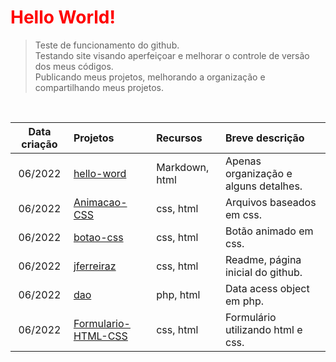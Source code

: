<h1> <font color="red">Hello World!</font></h1>


> Teste de funcionamento do github.<br> 
> Testando site visando aperfeiçoar e melhorar o controle de versão dos meus códigos.<br>
> Publicando meus projetos, melhorando a organização e compartilhando meus projetos.<br>

<br>

Data criação |                             Projetos                                          | Recursos     | Breve descrição
:--------:   | :--------                                                                     | :--------    |:-----
06/2022      |<a href="https://github.com/jferreiraz/hello-word">hello-word                  |Markdown, html|Apenas organização e alguns detalhes.
06/2022      |<a href="https://github.com/jferreiraz/Animacao-CSS">Animacao-CSS              |css, html     |Arquivos baseados em css.
06/2022      |<a href="https://github.com/jferreiraz/botao-css">botao-css                    |css, html     |Botão animado em css.
06/2022      |<a href="https://github.com/jferreiraz/jferreiraz">jferreiraz                  |css, html     |Readme, página inicial do github.
06/2022      |<a href="https://github.com/jferreiraz/dao">dao                                |php, html     |Data acess object em php.
06/2022      |<a href="https://github.com/jferreiraz/Formulario-HTML-CSS">Formulario-HTML-CSS|css, html     |Formulário utilizando html e css.
                  
